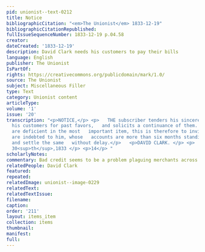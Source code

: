 ```yaml
---
pid: unionist--text-0212
title: Notice
bibliographicCitation: "<em>The Unionist</em> 1833-12-19"
bibliographicCitationRepublished: 
fullIssueSequenceNumber: 1833-12-19 p.04.58
creator: 
dateCreated: '1833-12-19'
description: David Clark needs his customers to pay their bills
language: English
publisher: The Unionist
IsPartOf: 
rights: https://creativecommons.org/publicdomain/mark/1.0/
source: The Unionist
subject: Miscellaneous Filler
type: Text
category: Unionist content
articleType: 
volume: '1'
issue: '20'
transcription: "<p>NOTICE,</p> <p>   THE subscriber tenders his sincere thanks to
  his customers for past favors,   and solicits a continuance of them. But as many
  are deficient in the most   important item, this is therefore to invite all who
  are indebted to him, whose   accounts are more than six months standing, to call
  and settle the same   without delay.</p>   <p>DAVID CLARK. </p> <p>   Brooklyn Oct.
  30<sup>th</sup>,1833 </p> <p>14</p> "
scholarlyNotes: 
commentary: Bad credit seems to be a problem plaguing merchants across eras.
relatedPeople: David Clark
featured: 
repeated: 
relatedImage: unionist--image-0229
relatedText: 
relatedTextIssue: 
filename: 
caption: 
order: '211'
layout: items_item
collection: items
thumbnail: 
manifest: 
full: 
---
```

